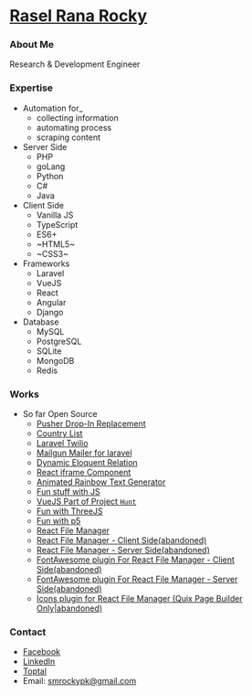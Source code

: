 # [Rasel Rana Rocky](https://github.com/i-rocky/)
### About Me
Research & Development Engineer

### Expertise
* Automation for_
    * collecting information
    * automating process
    * scraping content
* Server Side
    * PHP
    * goLang
    * Python
    * C#
    * Java
* Client Side
    * Vanilla JS
    * TypeScript
    * ES6+
    * ~HTML5~
    * ~CSS3~
* Frameworks
    * Laravel
    * VueJS
    * React
    * Angular
    * Django
* Database
    * MySQL
    * PostgreSQL
    * SQLite
    * MongoDB
    * Redis
    
### Works

* So far Open Source
    * [Pusher Drop-In Replacement](https://github.com/thrivedesk/rofrof)
    * [Country List](https://github.com/i-rocky/country-list-js)
    * [Laravel Twilio](https://github.com/i-rocky/laravel-twilio)
    * [Mailgun Mailer for laravel](https://github.com/i-rocky/mailgun-mailer)
    * [Dynamic Eloquent Relation](https://github.com/i-rocky/eloquent-dynamic-relation)
    * [React iframe Component](https://github.com/i-rocky/rc-iframe)
    * [Animated Rainbow Text Generator](https://github.com/i-rocky/Rainbow)
    * [Fun stuff with JS](https://github.com/themexpert/onion)
    * [VueJS Part of Project `Hunt`](https://github.com/themexpert/hunt)
    * [Fun with ThreeJS](https://github.com/themexpert/threejs-experiments)
    * [Fun with p5](https://github.com/themexpert/p5-experiment)
    * [React File Manager](https://github.com/reactfilemanager)
    * [React File Manager - Client Side(abandoned)](https://github.com/themexpert/react-filemanager)
    * [React File Manager - Server Side(abandoned)](https://github.com/themexpert/react-filemanager-server)
    * [FontAwesome plugin For React File Manager - Client Side(abandoned)](https://github.com/themexpert/rfm-plugin-fontawesome)
    * [FontAwesome plugin For React File Manager - Server Side(abandoned)](https://github.com/themexpert/rfms-plugin-fontawesome)
    * [Icons plugin for React File Manager (Quix Page Builder Only|abandoned)](https://github.com/themexpert/react-filemanager-icons-plugin)

### Contact
* [Facebook](https://www.facebook.com/LazyCrazyBusy)
* [LinkedIn](https://www.linkedin.com/in/i-rocky)
* [Toptal](https://www.toptal.com/resume/rasel-rana-rocky)
* Email: smrockypk@gmail.com
